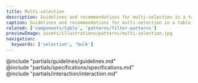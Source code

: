 ```yaml
---
title: Multi-selection
description: Guidelines and recommendations for multi-selection in a table and filtering pattern.
caption: Guidelines and recommendations for multi-selection in a table and filtering pattern.
related: ['components/table', 'patterns/filter-patterns']
previewImage: assets/illustrations/patterns/multi-selection.jpg
navigation:
  keywords: ['selection', 'bulk']
---
```


<section data-tab="Guidelines">
  @include "partials/guidelines/guidelines.md"
</section>

<section data-tab="Specifications">
  @include "partials/specifications/specifications.md"
</section>

<section data-tab="Interaction">
  @include "partials/interaction/interaction.md"
</section>
